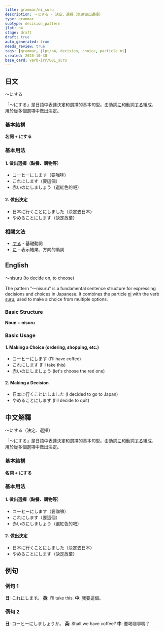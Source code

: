 ```yaml
---
title: grammar/ni_suru
description: ～にする - 決定、選擇（表達做出選擇）
type: grammar
subtype: decision_pattern
jlpt: n4
stage: draft
draft: true
auto_generated: true
needs_review: true
tags: [grammar, jlpt/n4, decision, choice, particle_ni]
created: 2025-10-30
base_card: verb-irr/001_suru
---
```


## 日文

～にする

「～にする」是日語中表達決定和選擇的基本句型。由助詞[に](../particle/007_ni.md)和動詞[する](../verb-irr/001_suru.md)組成，用於從多個選項中做出決定。

### 基本結構

**名詞 + にする**

### 基本用法

#### 1. 做出選擇（點餐、購物等）
- コーヒーにします（要咖啡）
- これにします（要這個）
- 赤いのにしましょう（選紅色的吧）

#### 2. 做出決定
- 日本に行くことにしました（決定去日本）
- やめることにします（決定放棄）

### 相關文法
- [する](../verb-irr/001_suru.md) - 基礎動詞
- [に](../particle/007_ni.md) - 表示結果、方向的助詞

## English

～nisuru (to decide on, to choose)

The pattern "～nisuru" is a fundamental sentence structure for expressing decisions and choices in Japanese. It combines the particle [ni](../particle/007_ni.md) with the verb [suru](../verb-irr/001_suru.md), used to make a choice from multiple options.

### Basic Structure

**Noun + nisuru**

### Basic Usage

#### 1. Making a Choice (ordering, shopping, etc.)
- コーヒーにします (I'll have coffee)
- これにします (I'll take this)
- 赤いのにしましょう (let's choose the red one)

#### 2. Making a Decision
- 日本に行くことにしました (I decided to go to Japan)
- やめることにします (I'll decide to quit)

## 中文解釋

～にする（決定、選擇）

「～にする」是日語中表達決定和選擇的基本句型。由助詞[に](../particle/007_ni.md)和動詞[する](../verb-irr/001_suru.md)組成，用於從多個選項中做出決定。

### 基本結構

**名詞 + にする**

### 基本用法

#### 1. 做出選擇（點餐、購物等）
- コーヒーにします（要咖啡）
- これにします（要這個）
- 赤いのにしましょう（選紅色的吧）

#### 2. 做出決定
- 日本に行くことにしました（決定去日本）
- やめることにします（決定放棄）

## 例句

### 例句 1
**日**: これにします。
**英**: I'll take this.
**中**: 我要這個。

### 例句 2
**日**: コーヒーにしましょうか。
**英**: Shall we have coffee?
**中**: 要喝咖啡嗎？
